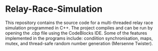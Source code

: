 # Relay-Race-Simulation

This repository contains the source code for a multi-threaded relay race simulation programmed in C++. The project compiles and can be run by opening the .cbp file using the CodeBlocks IDE. Some of the features implemented in the programs include: condiition synchronisation, maps, mutex, and thread-safe random number generation (Mersenne Twister).
